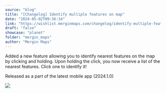 ```yaml
---
source: "blog"
title: "[Changelog] Identify multiple features on map"
date: "2024-05-02T09:36:34"
link: "https://wishlist.merginmaps.com/changelog/identify-multiple-features-on-map?utm_source=qgis"
draft: "false"
showcase: "planet"
folder: "mergin_maps"
author: "Mergin Maps"
---
```


<p>Added a new feature allowing you to identify nearest features on the map by clicking and holding. Upon holding the click, you now receive a list of the nearest features. Click one to identify it!</p><p>Released as a part of the latest mobile app (2024.1.0)</p><img src="https://vault.featureos.app/uploads/attachment/upload/thumb-77e6e1277afb4726b8cc5e729c1bf17c.gif" />
